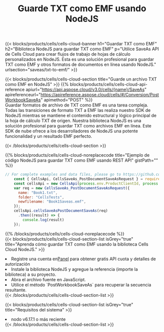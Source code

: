 ﻿---
title:  Guarde TXT como EMF usando NodeJS
description:  Utilizando Aspose.Cells Cloud SDK para NodeJS para guardar el archivo en formato TXT como archivo en formato EMF.
kwords: Excel, Save TXT as EMF, REST, NodeJS
howto: How to save TXT as EMF using Aspose.Cells Cloud NodeJS library.
---
{{< blocks/products/cells/cells-cloud-banner h1="Guardar TXT como EMF" h2="Biblioteca NodeJS para guardar TXT como EMF" p="Utilice SaveAs API de Cells Cloud para crear flujos de trabajo de hojas de cálculo personalizados en NodeJS. Esta es una solución profesional para guardar TXT como EMF y otros formatos de documentos en línea usando NodeJS." urlsection="saveas/txt-to-emf/" >}}

{{< blocks/products/cells/cells-cloud-section title="Guarde un archivo TXT como EMF en NodeJS" >}}
{{% blocks/products/cells/cells-cloud-api-reference apiurl="https://api.aspose.cloud/v3.0/cells/{name}/SaveAs" apireferenceurl="https://apireference.aspose.cloud/cells/#/Conversion/PostWorkbookSaveAs" apimethod="POST" %}}
<br/>
Guardar formatos de archivo de TXT como EMF es una tarea compleja. Todas las transiciones de formato TXT a EMF las realiza nuestro SDK de NodeJS mientras se mantiene el contenido estructural y lógico principal de la hoja de cálculo TXT de origen. Nuestra biblioteca NodeJS es una solución profesional para guardar TXT como archivos EMF en línea. Este SDK de nube ofrece a los desarrolladores de NodeJS una potente funcionalidad y un resultado EMF perfecto.

{{< /blocks/products/cells/cells-cloud-section >}}

{{% blocks/products/cells/cells-cloud-noreplacecode title="Ejemplo de código NodeJS para guardar TXT como EMF usando REST API" gistPath="" %}}
  
```js
// For complete examples and data files, please go to https://github.com/aspose-cells-cloud/aspose-cells-cloud-node/
    const { CellsApi, CellsSaveAs_PostDocumentSaveAsRequest } = require("asposecellscloud");
    const cellsApi = new CellsApi(process.env.ProductClientId, process.env.ProductClientSecret);
    var req = new CellsSaveAs_PostDocumentSaveAsRequest({
      name: "Book1.txt",
      folder: "CellsTests",
      newfilename: "Book1Saveas.emf",
    });
    cellsApi.cellsSaveAsPostDocumentSaveAs(req)
      .then((result) => {
        console.log(result)
    });
```
  
{{% /blocks/products/cells/cells-cloud-noreplacecode %}}
<br/>
{{< blocks/products/cells/cells-cloud-section-list isGrey="true" title="Aprenda cómo guardar TXT como EMF usando la biblioteca Cells Cloud NodeJS." >}}
<li> Registre una cuenta en<a href="https://dashboard.aspose.cloud/">Panel</a> para obtener gratis API cuota y detalles de autorización</li>
<li>Instale la biblioteca NodeJS y agregue la referencia (importe la biblioteca) a su proyecto.</li>
<li>Abra el archivo fuente en JavaScript.</li>
<li>Utilice el método `PostWorkbookSaveAs` para recuperar la secuencia resultante.</li>
{{< /blocks/products/cells/cells-cloud-section-list >}}

{{< blocks/products/cells/cells-cloud-section-list isGrey="true" title="Requisitos del sistema" >}}
<li>nodo v6.17.1 o más reciente</li>
{{< /blocks/products/cells/cells-cloud-section-list >}}
